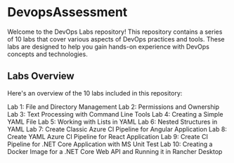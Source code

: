# DevopsAssessment

Welcome to the DevOps Labs repository! This repository contains a series of 10 labs that cover various aspects of DevOps practices and tools. 
These labs are designed to help you gain hands-on experience with DevOps concepts and technologies.

## Labs Overview

Here's an overview of the 10 labs included in this repository:

Lab 1: File and Directory Management
Lab 2: Permissions and Ownership
Lab 3: Text Processing with Command Line Tools
Lab 4: Creating a Simple YAML File
Lab 5: Working with Lists in YAML
Lab 6: Nested Structures in YAML
Lab 7: Create Classic Azure CI Pipeline for Angular Application
Lab 8: Create YAML Azure CI Pipeline for React Application
Lab 9: Create CI Pipeline for .NET Core Application with MS Unit Test
Lab 10: Creating a Docker Image for a .NET Core Web API and Running it in Rancher Desktop
